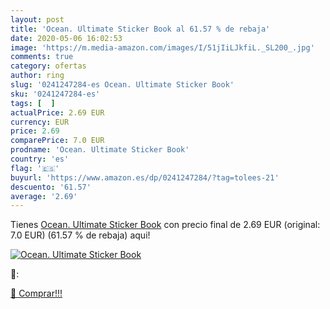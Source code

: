 ```yaml
---
layout: post
title: 'Ocean. Ultimate Sticker Book al 61.57 % de rebaja'
date: 2020-05-06 16:02:53
image: 'https://m.media-amazon.com/images/I/51jIiLJkfiL._SL200_.jpg'
comments: true
category: ofertas
author: ring
slug: '0241247284-es Ocean. Ultimate Sticker Book'
sku: '0241247284-es'
tags: [  ]
actualPrice: 2.69 EUR
currency: EUR
price: 2.69
comparePrice: 7.0 EUR
prodname: 'Ocean. Ultimate Sticker Book'
country: 'es'
flag: '🇪🇸'
buyurl: 'https://www.amazon.es/dp/0241247284/?tag=tolees-21'
descuento: '61.57'
average: '2.69'
---
```


Tienes [Ocean. Ultimate Sticker Book](https://www.amazon.es/dp/0241247284/?tag=tolees-21) con precio final de  2.69 EUR (original: 7.0 EUR) (61.57 %  de rebaja) aqui!

[![Ocean. Ultimate Sticker Book](https://m.media-amazon.com/images/I/51jIiLJkfiL._SL200_.jpg)](https://www.amazon.es/dp/0241247284/?tag=tolees-21)

🔎:


[🛒 Comprar!!!](https://www.amazon.es/dp/0241247284/?tag=tolees-21)
